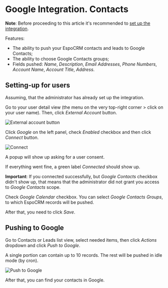 # Google Integration. Contacts

**Note**: Before proceeding to this article it's recommended to [set up the integration](setting-up.md).

Features:

* The ability to push your EspoCRM contacts and leads to Google Contacts;
* The ability to choose Google Contacts groups;
* Fields pushed: *Name*, *Description*, *Email Addresses*, *Phone Numbers*, *Account Name*, *Account Title*, *Address*.

## Setting-up for users

Assuming, that the administrator has already set up the integration.

Go to your user detail view (the menu on the very top-right corner > click on your user name). Then, click *External Account* button.

![External account button](../../_static/images/extensions/google-integration/external-account-button.png)

Click *Google* on the left panel, check *Enabled* checkbox and then click *Connect* button.

![Connect](../../_static/images/extensions/google-integration/connect.png)

A popup will show up asking for a user consent.

If everything went fine, a green label *Connected* should show up.

**Important**: If you connected successfully, but *Google Contacts* checkbox didn't show up, that means that the administrator did not grant you access to *Google Contacts* scope.

Check *Google Calendar* checkbox. You can select *Google Contacts Groups*, to which EspoCRM records will be pushed.

After that, you need to click *Save*.

## Pushing to Google

Go to Contacts or Leads list view, select needed items, then click *Actions* dropdown and click *Push to Google*.

A single portion can contain up to 10 records. The rest will be pushed in idle mode (by cron).

![Push to Google](../../_static/images/extensions/google-integration/push-to-google.png)

After that, you can find your contacts in Google.
